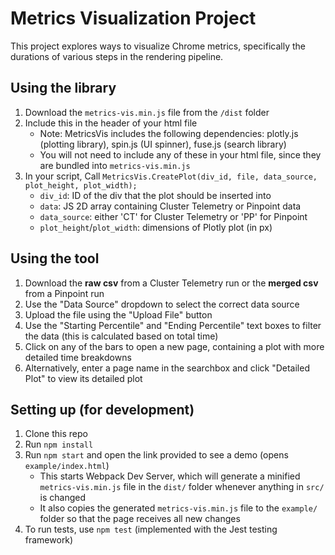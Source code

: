 # Metrics Visualization Project

This project explores ways to visualize Chrome metrics, specifically the durations of various steps in the rendering pipeline.

## Using the library

1. Download the `metrics-vis.min.js` file from the `/dist` folder
2. Include this in the header of your html file
   * Note: MetricsVis includes the following dependencies: plotly.js (plotting library), spin.js (UI spinner), fuse.js (search library)
   * You will not need to include any of these in your html file, since they are bundled into `metrics-vis.min.js`
3. In your script, Call `MetricsVis.CreatePlot(div_id, file, data_source, plot_height, plot_width);`
   * `div_id`: ID of the div that the plot should be inserted into
   * `data`: JS 2D array containing Cluster Telemetry or Pinpoint data
   * `data_source`: either 'CT' for Cluster Telemetry or 'PP' for Pinpoint
   * `plot_height`/`plot_width`: dimensions of Plotly plot (in px)

## Using the tool

1. Download the **raw csv** from a Cluster Telemetry run or the **merged csv** from a Pinpoint run
2. Use the "Data Source" dropdown to select the correct data source
3. Upload the file using the "Upload File" button
4. Use the "Starting Percentile" and "Ending Percentile" text boxes to filter the data (this is calculated based on total time)
5. Click on any of the bars to open a new page, containing a plot with more detailed time breakdowns
6. Alternatively, enter a page name in the searchbox and click "Detailed Plot" to view its detailed plot


## Setting up (for development)

 1. Clone this repo
 2. Run `npm install`
 3. Run `npm start` and open the link provided to see a demo (opens `example/index.html`)
    * This starts Webpack Dev Server, which will generate a minified `metrics-vis.min.js` file in the `dist/` folder whenever anything in `src/` is changed
    * It also copies the generated `metrics-vis.min.js` file to the `example/` folder so that the page receives all new changes
 4. To run tests, use `npm test` (implemented with the Jest testing framework)